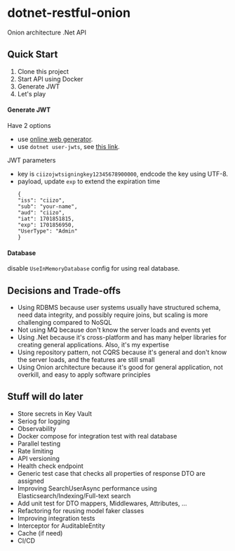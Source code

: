 # dotnet-restful-onion

Onion architecture .Net API 

## Quick Start
1. Clone this project  
2. Start API using Docker  
3. Generate JWT  
4. Let's play

#### Generate JWT
Have 2 options
- use [online web generator](https://dinochiesa.github.io/jwt/).  
- use `dotnet user-jwts`, see [this link](https://learn.microsoft.com/en-us/aspnet/core/security/authentication/jwt-authn?view=aspnetcore-8.0&tabs=windows).

JWT parameters
- key is `ciizojwtsigningkey12345678900000`, endcode the key using UTF-8.  
- payload, update `exp` to extend the expiration time  
  ```
  {
  "iss": "ciizo",
  "sub": "your-name",
  "aud": "ciizo",
  "iat": 1701851815,
  "exp": 1701856950,
  "UserType": "Admin"
  }
  ```  

#### Database
disable `UseInMemoryDatabase` config for using real database.   

## Decisions and Trade-offs
- Using RDBMS because user systems usually have structured schema, need data integrity, and possibly require joins, but scaling is more challenging compared to NoSQL  
- Not using MQ because don't know the server loads and events yet  
- Using .Net because it's cross-platform and has many helper libraries for creating general applications. Also, it's my expertise  
- Using repository pattern, not CQRS because it's general and don't know the server loads, and the features are still small  
- Using Onion architecture because it's good for general application, not overkill, and easy to apply software principles  


## Stuff will do later
- Store secrets in Key Vault  
- Seriog for logging
- Observability 
- Docker compose for integration test with real database
- Parallel testing  
- Rate limiting  
- API versioning
- Health check endpoint
- Generic test case that checks all properties of response DTO are assigned  
- Improving SearchUserAsync performance using Elasticsearch/Indexing/Full-text search  
- Add unit test for DTO mappers, Middlewares, Attributes, ...  
- Refactoring for reusing model faker classes  
- Improving integration tests
- Interceptor for AuditableEntity
- Cache (if need)
- CI/CD  
